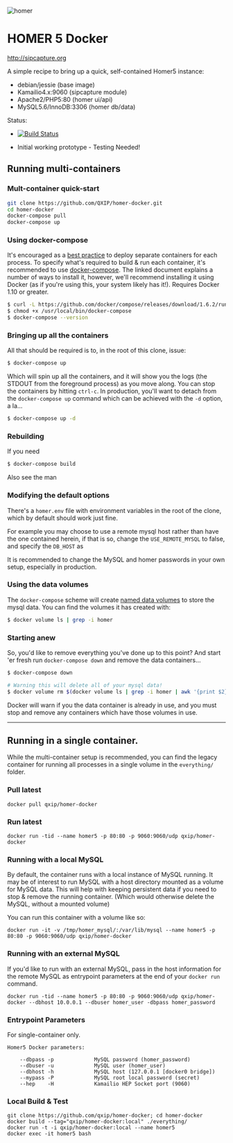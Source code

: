 
![homer](http://i.imgur.com/ViXcGAD.png)

# HOMER 5 Docker
http://sipcapture.org

A simple recipe to bring up a quick, self-contained Homer5 instance:

* debian/jessie (base image)
* Kamailio4.x:9060 (sipcapture module)
* Apache2/PHP5:80 (homer ui/api)
* MySQL5.6/InnoDB:3306 (homer db/data)

Status: 

* [![Build Status](https://travis-ci.org/QXIP/homer-docker.svg?branch=master)](https://travis-ci.org/QXIP/homer-docker)

* Initial working prototype - Testing Needed!
 
## Running multi-containers

### Mult-container quick-start

```bash
git clone https://github.com/QXIP/homer-docker.git
cd homer-docker
docker-compose pull
docker-compose up
```

### Using docker-compose

It's encouraged as a [best practice](https://docs.docker.com/engine/userguide/eng-image/dockerfile_best-practices/) to deploy separate containers for each process. To specify what's required to build & run each container, it's recommended to use [docker-compose](https://docs.docker.com/compose/install/). The linked document explains a number of ways to install it, however, we'll recommend installing it using Docker (as if you're using this, your system likely has it!). Requires Docker 1.10 or greater.

```bash
$ curl -L https://github.com/docker/compose/releases/download/1.6.2/run.sh > /usr/local/bin/docker-compose
$ chmod +x /usr/local/bin/docker-compose
$ docker-compose --version
```

### Bringing up all the containers

All that should be required is to, in the root of this clone, issue:

```bash
$ docker-compose up
```

Which will spin up all the containers, and it will show you the logs (the STDOUT from the foreground process) as you move along. You can stop the containers by hitting `ctrl-c`.  In production, you'll want to detach from the `docker-compose up` command which can be achieved with the `-d` option, a la...

```bash
$ docker-compose up -d
```

### Rebuilding

If you need 

```bash
$ docker-compose build
```

Also see the man 

### Modifying the default options

There's a `homer.env` file with environment variables in the root of the clone, which by default should work just fine. 

For example you may choose to use a remote mysql host rather than have the one contained herein, if that is so, change the `USE_REMOTE_MYSQL` to false, and specify the `DB_HOST` as 

It is recommended to change the MySQL and homer passwords in your own setup, especially in production.


### Using the data volumes

The `docker-compose` scheme will create [named data volumes](https://docs.docker.com/engine/reference/commandline/volume_create/) to store the mysql data. You can find the volumes it has created with:

```bash
$ docker volume ls | grep -i homer
```

### Starting anew

So, you'd like to remove everything you've done up to this point? And start 'er fresh run `docker-compose down` and remove the data containers...

```bash
$ docker-compose down

# Warning this will delete all of your mysql data!
$ docker volume rm $(docker volume ls | grep -i homer | awk '{print $2}')
```

Docker will warn if you the data container is already in use, and you must stop and remove any containers which have those volumes in use.

---------

## Running in a single container.

While the multi-container setup is recommended, you can find the legacy container for running all processes in a single volume in the `everything/` folder.

### Pull latest
```
docker pull qxip/homer-docker
```

### Run latest
```
docker run -tid --name homer5 -p 80:80 -p 9060:9060/udp qxip/homer-docker
```

### Running with a local MySQL

By default, the container runs with a local instance of MySQL running. It may be of interest to run MySQL with a host directory mounted as a volume for MySQL data. This will help with keeping persistent data if you need to stop & remove the running container. (Which would otherwise delete the MySQL, without a mounted volume)

You can run this container with a volume like so:

```
docker run -it -v /tmp/homer_mysql/:/var/lib/mysql --name homer5 -p 80:80 -p 9060:9060/udp qxip/homer-docker
```

### Running with an external MySQL

If you'd like to run with an external MySQL, pass in the host information for the remote MySQL as entrypoint parameters at the end of your `docker run` command.

```
docker run -tid --name homer5 -p 80:80 -p 9060:9060/udp qxip/homer-docker --dbhost 10.0.0.1 --dbuser homer_user -dbpass homer_password
```

### Entrypoint Parameters

For single-container only.

```
Homer5 Docker parameters:

    --dbpass -p             MySQL password (homer_password)
    --dbuser -u             MySQL user (homer_user)
    --dbhost -h             MySQL host (127.0.0.1 [docker0 bridge])
    --mypass -P             MySQL root local password (secret)
    --hep    -H             Kamailio HEP Socket port (9060)
```

### Local Build & Test
```
git clone https://github.com/qxip/homer-docker; cd homer-docker
docker build --tag="qxip/homer-docker:local" ./everything/
docker run -t -i qxip/homer-docker:local --name homer5
docker exec -it homer5 bash
```